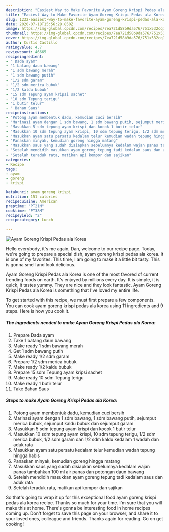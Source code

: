 ```yaml
---
description: "Easiest Way to Make Favorite Ayam Goreng Krispi Pedas ala Korea"
title: "Easiest Way to Make Favorite Ayam Goreng Krispi Pedas ala Korea"
slug: 1232-easiest-way-to-make-favorite-ayam-goreng-krispi-pedas-ala-korea
date: 2020-07-18T15:56:28.850Z
image: https://img-global.cpcdn.com/recipes/7ea721d58b9da576/751x532cq70/ayam-goreng-krispi-pedas-ala-korea-foto-resep-utama.jpg
thumbnail: https://img-global.cpcdn.com/recipes/7ea721d58b9da576/751x532cq70/ayam-goreng-krispi-pedas-ala-korea-foto-resep-utama.jpg
cover: https://img-global.cpcdn.com/recipes/7ea721d58b9da576/751x532cq70/ayam-goreng-krispi-pedas-ala-korea-foto-resep-utama.jpg
author: Curtis Castillo
ratingvalue: 4.7
reviewcount: 46665
recipeingredient:
- " Dada ayam"
- "1 batang daun bawang"
- "1 sdm bawang merah"
- "1 sdm bawang putih"
- "1/2 sdm garam"
- "1/2 sdm merica bubuk"
- "1/2 kaldu bubuk"
- "15 sdm Tepung ayam kripsi sachet"
- "10 sdm Tepung terigu"
- "1 butir telur"
- " Bahan Saus"
recipeinstructions:
- "Potong ayam membentuk dadu, kemudian cuci bersih"
- "Marinasi ayam dengan 1 sdm bawang, 1 sdm bawang putih, sejumput merica bubuk, sejumput kaldu bubuk dan sejumput garam"
- "Masukkan 5 sdm tepung ayam krispi dan kocok 1 butir telur"
- "Masukkan 10 sdm tepung ayam krispi, 10 sdm tepung terigu, 1/2 sdm merica bubuk, 1/2 sdm garam dan 1/2 sdm kaldu kedalam 1 wadah dan aduk rata"
- "Masukkan ayam satu persatu kedalam telur kemudian wadah tepung hingga habis"
- "Panaskan minyak, kemudian goreng hingga matang"
- "Masukkan saus yang sudah disiapkan sebelumnya kedalam wajan panas tambahkan 100 ml air panas dan potongan daun bawang"
- "Setelah mendidih masukkan ayam goreng tepung tadi kedalam saus dan aduk rata"
- "Setelah teraduk rata, matikan api kompor dan sajikan"
categories:
- Recipe
tags:
- ayam
- goreng
- krispi

katakunci: ayam goreng krispi 
nutrition: 151 calories
recipecuisine: American
preptime: "PT21M"
cooktime: "PT38M"
recipeyield: "2"
recipecategory: Lunch

---
```



![Ayam Goreng Krispi Pedas ala Korea](https://img-global.cpcdn.com/recipes/7ea721d58b9da576/751x532cq70/ayam-goreng-krispi-pedas-ala-korea-foto-resep-utama.jpg)

Hello everybody, it's me again, Dan, welcome to our recipe page. Today, we're going to prepare a special dish, ayam goreng krispi pedas ala korea. It is one of my favorites. This time, I am going to make it a little bit tasty. This is gonna smell and look delicious.

Ayam Goreng Krispi Pedas ala Korea is one of the most favored of current trending foods on earth. It's enjoyed by millions every day. It is simple, it is quick, it tastes yummy. They are nice and they look fantastic. Ayam Goreng Krispi Pedas ala Korea is something that I've loved my entire life.




To get started with this recipe, we must first prepare a few components. You can cook ayam goreng krispi pedas ala korea using 11 ingredients and 9 steps. Here is how you cook it.

<!--inarticleads1-->

##### The ingredients needed to make Ayam Goreng Krispi Pedas ala Korea:

1. Prepare  Dada ayam
1. Take 1 batang daun bawang
1. Make ready 1 sdm bawang merah
1. Get 1 sdm bawang putih
1. Make ready 1/2 sdm garam
1. Prepare 1/2 sdm merica bubuk
1. Make ready 1/2 kaldu bubuk
1. Prepare 15 sdm Tepung ayam kripsi sachet
1. Make ready 10 sdm Tepung terigu
1. Make ready 1 butir telur
1. Take  Bahan Saus




<!--inarticleads2-->

##### Steps to make Ayam Goreng Krispi Pedas ala Korea:

1. Potong ayam membentuk dadu, kemudian cuci bersih
1. Marinasi ayam dengan 1 sdm bawang, 1 sdm bawang putih, sejumput merica bubuk, sejumput kaldu bubuk dan sejumput garam
1. Masukkan 5 sdm tepung ayam krispi dan kocok 1 butir telur
1. Masukkan 10 sdm tepung ayam krispi, 10 sdm tepung terigu, 1/2 sdm merica bubuk, 1/2 sdm garam dan 1/2 sdm kaldu kedalam 1 wadah dan aduk rata
1. Masukkan ayam satu persatu kedalam telur kemudian wadah tepung hingga habis
1. Panaskan minyak, kemudian goreng hingga matang
1. Masukkan saus yang sudah disiapkan sebelumnya kedalam wajan panas tambahkan 100 ml air panas dan potongan daun bawang
1. Setelah mendidih masukkan ayam goreng tepung tadi kedalam saus dan aduk rata
1. Setelah teraduk rata, matikan api kompor dan sajikan




So that's going to wrap it up for this exceptional food ayam goreng krispi pedas ala korea recipe. Thanks so much for your time. I'm sure that you will make this at home. There's gonna be interesting food in home recipes coming up. Don't forget to save this page on your browser, and share it to your loved ones, colleague and friends. Thanks again for reading. Go on get cooking!
